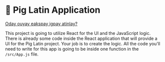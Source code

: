 # 🐷 Pig Latin Application

[Oday ouyay eakspay igpay atinlay?](http://www.wikihow.com/Speak-Pig-Latin)

This project is going to utilize React for the UI and the JavaScript logic. There is already some code inside the React application that will provide a UI for the Pig Latin project. Your job is to create the logic. All the code you'll need to write for this app is going to be inside one function in the `/src/App.js` file.
